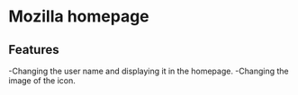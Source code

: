 #  Mozilla homepage
## Features
-Changing the user name and displaying it in the homepage.
-Changing the image of the icon. 
